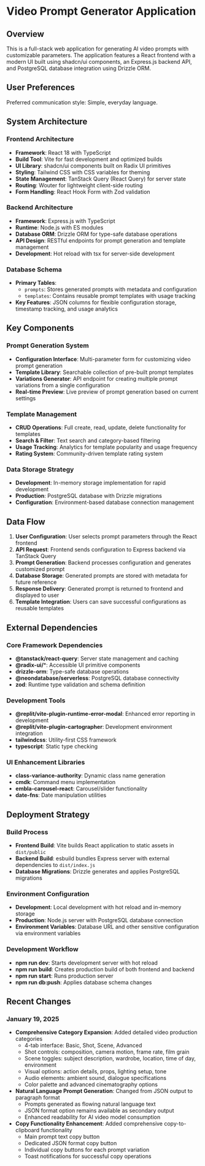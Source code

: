 # Video Prompt Generator Application

## Overview

This is a full-stack web application for generating AI video prompts with customizable parameters. The application features a React frontend with a modern UI built using shadcn/ui components, an Express.js backend API, and PostgreSQL database integration using Drizzle ORM.

## User Preferences

Preferred communication style: Simple, everyday language.

## System Architecture

### Frontend Architecture
- **Framework**: React 18 with TypeScript
- **Build Tool**: Vite for fast development and optimized builds
- **UI Library**: shadcn/ui components built on Radix UI primitives
- **Styling**: Tailwind CSS with CSS variables for theming
- **State Management**: TanStack Query (React Query) for server state
- **Routing**: Wouter for lightweight client-side routing
- **Form Handling**: React Hook Form with Zod validation

### Backend Architecture
- **Framework**: Express.js with TypeScript
- **Runtime**: Node.js with ES modules
- **Database ORM**: Drizzle ORM for type-safe database operations
- **API Design**: RESTful endpoints for prompt generation and template management
- **Development**: Hot reload with tsx for server-side development

### Database Schema
- **Primary Tables**: 
  - `prompts`: Stores generated prompts with metadata and configuration
  - `templates`: Contains reusable prompt templates with usage tracking
- **Key Features**: JSON columns for flexible configuration storage, timestamp tracking, and usage analytics

## Key Components

### Prompt Generation System
- **Configuration Interface**: Multi-parameter form for customizing video prompt generation
- **Template Library**: Searchable collection of pre-built prompt templates
- **Variations Generator**: API endpoint for creating multiple prompt variations from a single configuration
- **Real-time Preview**: Live preview of prompt generation based on current settings

### Template Management
- **CRUD Operations**: Full create, read, update, delete functionality for templates
- **Search & Filter**: Text search and category-based filtering
- **Usage Tracking**: Analytics for template popularity and usage frequency
- **Rating System**: Community-driven template rating system

### Data Storage Strategy
- **Development**: In-memory storage implementation for rapid development
- **Production**: PostgreSQL database with Drizzle migrations
- **Configuration**: Environment-based database connection management

## Data Flow

1. **User Configuration**: User selects prompt parameters through the React frontend
2. **API Request**: Frontend sends configuration to Express backend via TanStack Query
3. **Prompt Generation**: Backend processes configuration and generates customized prompt
4. **Database Storage**: Generated prompts are stored with metadata for future reference
5. **Response Delivery**: Generated prompt is returned to frontend and displayed to user
6. **Template Integration**: Users can save successful configurations as reusable templates

## External Dependencies

### Core Framework Dependencies
- **@tanstack/react-query**: Server state management and caching
- **@radix-ui/***: Accessible UI primitive components
- **drizzle-orm**: Type-safe database operations
- **@neondatabase/serverless**: PostgreSQL database connectivity
- **zod**: Runtime type validation and schema definition

### Development Tools
- **@replit/vite-plugin-runtime-error-modal**: Enhanced error reporting in development
- **@replit/vite-plugin-cartographer**: Development environment integration
- **tailwindcss**: Utility-first CSS framework
- **typescript**: Static type checking

### UI Enhancement Libraries
- **class-variance-authority**: Dynamic class name generation
- **cmdk**: Command menu implementation
- **embla-carousel-react**: Carousel/slider functionality
- **date-fns**: Date manipulation utilities

## Deployment Strategy

### Build Process
- **Frontend Build**: Vite builds React application to static assets in `dist/public`
- **Backend Build**: esbuild bundles Express server with external dependencies to `dist/index.js`
- **Database Migrations**: Drizzle generates and applies PostgreSQL migrations

### Environment Configuration
- **Development**: Local development with hot reload and in-memory storage
- **Production**: Node.js server with PostgreSQL database connection
- **Environment Variables**: Database URL and other sensitive configuration via environment variables

### Development Workflow
- **npm run dev**: Starts development server with hot reload
- **npm run build**: Creates production build of both frontend and backend
- **npm run start**: Runs production server
- **npm run db:push**: Applies database schema changes

## Recent Changes

### January 19, 2025
- **Comprehensive Category Expansion**: Added detailed video production categories
  - 4-tab interface: Basic, Shot, Scene, Advanced
  - Shot controls: composition, camera motion, frame rate, film grain
  - Scene toggles: subject description, wardrobe, location, time of day, environment
  - Visual options: action details, props, lighting setup, tone
  - Audio elements: ambient sound, dialogue specifications
  - Color palette and advanced cinematography options
- **Natural Language Prompt Generation**: Changed from JSON output to paragraph format
  - Prompts generated as flowing natural language text
  - JSON format option remains available as secondary output
  - Enhanced readability for AI video model consumption
- **Copy Functionality Enhancement**: Added comprehensive copy-to-clipboard functionality
  - Main prompt text copy button
  - Dedicated JSON format copy button  
  - Individual copy buttons for each prompt variation
  - Toast notifications for successful copy operations